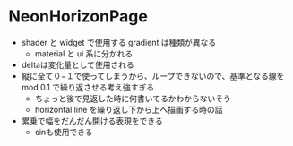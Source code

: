 # NeonHorizonPage

- shader と widget で使用する gradient は種類が異なる
  - material と ui 系に分かれる
- deltaは変化量として使用される
- 縦に全て０−１で使ってしまうから、ループできないので、基準となる線をmod 0.1 で繰り返させる考え強すぎる
  - ちょっと後で見返した時に何書いてるかわからないそう
  - horizontal line を繰り返し下から上へ描画する時の話
- 累乗で幅をだんだん開ける表現をできる
  - sinも使用できる
